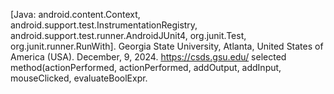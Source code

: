 [Java: android.content.Context, android.support.test.InstrumentationRegistry, android.support.test.runner.AndroidJUnit4, org.junit.Test, org.junit.runner.RunWith].
Georgia State University, Atlanta, United States of America (USA). December, 9, 2024.
https://csds.gsu.edu/
selected method(actionPerformed, actionPerformed, addOutput, addInput, mouseClicked, evaluateBoolExpr.
